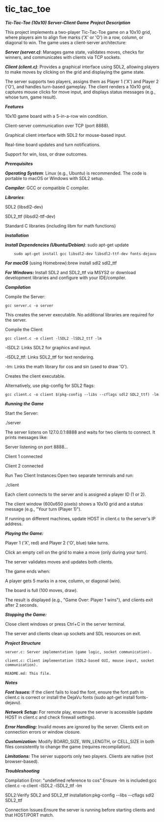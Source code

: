 # tic_tac_toe
***Tic-Tac-Toe (10x10) Server-Client Game***
***Project Description***

This project implements a two-player Tic-Tac-Toe game on a 10x10 grid, where players aim to align five marks ('X' or 'O') in a row, column, or diagonal to win. The game uses a client-server architecture:

***Server (server.c)***: Manages game state, validates moves, checks for winners, and communicates with clients via TCP sockets.

***Client (client.c)***: Provides a graphical interface using SDL2, allowing players to make moves by clicking on the grid and displaying the game state.

The server supports two players, assigns them as Player 1 ('X') and Player 2 ('O'), and handles turn-based gameplay. The client renders a 10x10 grid, captures mouse clicks for move input, and displays status messages (e.g., whose turn, game result).

***Features***

10x10 game board with a 5-in-a-row win condition.

Client-server communication over TCP (port 8888).

Graphical client interface with SDL2 for mouse-based input.

Real-time board updates and turn notifications.

Support for win, loss, or draw outcomes.

***Prerequisites***

***Operating System***: Linux (e.g., Ubuntu) is recommended. The code is portable to macOS or Windows with SDL2 setup.

***Compiler***: GCC or compatible C compiler.


***Libraries***:

SDL2 (libsdl2-dev)

SDL2_ttf (libsdl2-ttf-dev)

Standard C libraries (including libm for math functions)


***Installation***

***Install Dependencies (Ubuntu/Debian)***:
        sudo apt-get update

        sudo apt-get install gcc libsdl2-dev libsdl2-ttf-dev fonts-dejavu


***For macOS*** (using Homebrew):brew install sdl2 sdl2_ttf


***For Windows:*** Install SDL2 and SDL2_ttf via MSYS2 or download development libraries and configure with your IDE/compiler.

***Compilation***

Compile the Server:
    
    gcc server.c -o server

This creates the server executable. No additional libraries are required for the server.

Compile the Client:
    
    gcc client.c -o client -lSDL2 -lSDL2_ttf -lm


-lSDL2: Links SDL2 for graphics and input.

-lSDL2_ttf: Links SDL2_ttf for text rendering.

-lm: Links the math library for cos and sin (used to draw 'O').

Creates the client executable.

Alternatively, use pkg-config for SDL2 flags:
    
    gcc client.c -o client $(pkg-config --libs --cflags sdl2 SDL2_ttf) -lm



***Running the Game***

Start the Server:
  
  ./server

The server listens on 127.0.0.1:8888 and waits for two clients to connect. It prints messages like:

Server listening on port 8888...

Client 1 connected

Client 2 connected


Run Two Client Instances:Open two separate terminals and run:

./client


Each client connects to the server and is assigned a player ID (1 or 2).

The client window (600x650 pixels) shows a 10x10 grid and a status message (e.g., "Your turn (Player 1)").

If running on different machines, update HOST in client.c to the server's IP address.


***Playing the Game:***

Player 1 ('X', red) and Player 2 ('O', blue) take turns.

Click an empty cell on the grid to make a move (only during your turn).

The server validates moves and updates both clients.

The game ends when:

A player gets 5 marks in a row, column, or diagonal (win).

The board is full (100 moves, draw).

The result is displayed (e.g., "Game Over: Player 1 wins"), and clients exit after 2 seconds.

***Stopping the Game:***

Close client windows or press Ctrl+C in the server terminal.

The server and clients clean up sockets and SDL resources on exit.



***Project Structure***

    server.c: Server implementation (game logic, socket communication).
    
    client.c: Client implementation (SDL2-based GUI, mouse input, socket communication).
    
    README.md: This file.

***Notes***

***Font Issues:*** If the client fails to load the font, ensure the font path in client.c is correct or install the DejaVu fonts (sudo apt-get install fonts-dejavu).

***Network Setup:*** For remote play, ensure the server is accessible (update HOST in client.c and check firewall settings).

***Error Handling:*** Invalid moves are ignored by the server. Clients exit on connection errors or window closure.

***Customization:*** Modify BOARD_SIZE, WIN_LENGTH, or CELL_SIZE in both files consistently to change the game (requires recompilation).

***Limitations:*** The server supports only two players. Clients are native (not browser-based).

***Troubleshooting***

Compilation Error: "undefined reference to cos":Ensure -lm is included:gcc client.c -o client -lSDL2 -lSDL2_ttf -lm


SDL2:Verify SDL2 and SDL2_ttf installation:pkg-config --libs --cflags sdl2 SDL2_ttf

Connection Issues:Ensure the server is running before starting clients and that HOST/PORT match.


